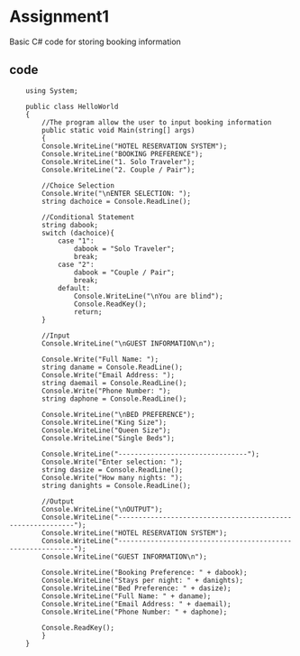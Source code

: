 # Assignment1
Basic C# code for storing booking information

## code
		using System;

		public class HelloWorld
		{
			//The program allow the user to input booking information
			public static void Main(string[] args)
			{
			Console.WriteLine("HOTEL RESERVATION SYSTEM");
			Console.WriteLine("BOOKING PREFERENCE");
			Console.WriteLine("1. Solo Traveler");
			Console.WriteLine("2. Couple / Pair");

			//Choice Selection
			Console.Write("\nENTER SELECTION: ");
			string dachoice = Console.ReadLine();

			//Conditional Statement
			string dabook;
			switch (dachoice){
				case "1": 
					dabook = "Solo Traveler";
					break;
				case "2": 
					dabook = "Couple / Pair";
					break;
				default:
					Console.WriteLine("\nYou are blind");
					Console.ReadKey();
					return;
			}

			//Input
			Console.WriteLine("\nGUEST INFORMATION\n");

			Console.Write("Full Name: ");
			string daname = Console.ReadLine();
			Console.Write("Email Address: ");
			string daemail = Console.ReadLine();
			Console.Write("Phone Number: ");
			string daphone = Console.ReadLine();

			Console.WriteLine("\nBED PREFERENCE");
			Console.WriteLine("King Size");
			Console.WriteLine("Queen Size");
			Console.WriteLine("Single Beds");
			
			Console.WriteLine("--------------------------------");
			Console.Write("Enter selection: ");
			string dasize = Console.ReadLine();
			Console.Write("How many nights: ");
			string danights = Console.ReadLine();

			//Output
			Console.WriteLine("\nOUTPUT");
			Console.WriteLine("-----------------------------------------------------------");
			Console.WriteLine("HOTEL RESERVATION SYSTEM");
			Console.WriteLine("-----------------------------------------------------------");
			Console.WriteLine("GUEST INFORMATION\n");

			Console.WriteLine("Booking Preference: " + dabook);
			Console.WriteLine("Stays per night: " + danights);
			Console.WriteLine("Bed Preference: " + dasize);
			Console.WriteLine("Full Name: " + daname);
			Console.WriteLine("Email Address: " + daemail);
			Console.WriteLine("Phone Number: " + daphone);
			
			Console.ReadKey();
			}
		}
